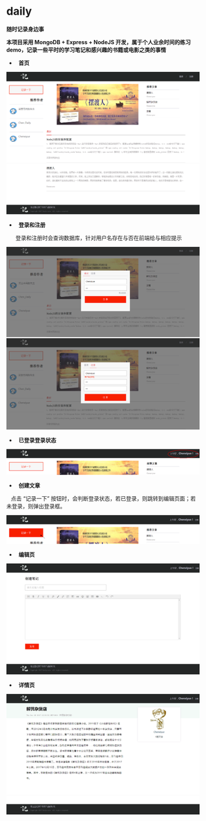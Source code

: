 # daily
**随时记录身边事**

**本项目采用 MongoDB + Express + NodeJS 开发，属于个人业余时间的练习demo，记录一些平时的学习笔记和感兴趣的书籍或电影之类的事情**

*   **首页**

![页面截图](https://raw.githubusercontent.com/chenxiyue/daily/master/Screenshots/cut-1.png)
![页面截图](https://raw.githubusercontent.com/chenxiyue/daily/master/Screenshots/cut-2.png)

*   **登录和注册** <br>

    登录和注册时会查询数据库，针对用户名存在与否在前端给与相应提示

![页面截图](https://raw.githubusercontent.com/chenxiyue/daily/master/Screenshots/cut-3.png)
![页面截图](https://raw.githubusercontent.com/chenxiyue/daily/master/Screenshots/cut-4.png)

*   **已登录登录状态**

![页面截图](https://raw.githubusercontent.com/chenxiyue/daily/master/Screenshots/cut-5.png)

*   **创建文章**

    点击 “记录一下” 按钮时，会判断登录状态，若已登录，则跳转到编辑页面；若未登录，则弹出登录框。

![页面截图](https://raw.githubusercontent.com/chenxiyue/daily/master/Screenshots/cut-6.png)

*   **编辑页**

![页面截图](https://raw.githubusercontent.com/chenxiyue/daily/master/Screenshots/cut-7.png)
![页面截图](https://raw.githubusercontent.com/chenxiyue/daily/master/Screenshots/cut-8.png)

*   **详情页**

![页面截图](https://raw.githubusercontent.com/chenxiyue/daily/master/Screenshots/cut-9.png)
![页面截图](https://raw.githubusercontent.com/chenxiyue/daily/master/Screenshots/cut-10.png)
